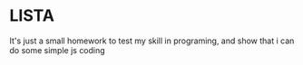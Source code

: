 # LISTA
It's just a small homework to test my skill in programing, and show that i can do some simple js coding
